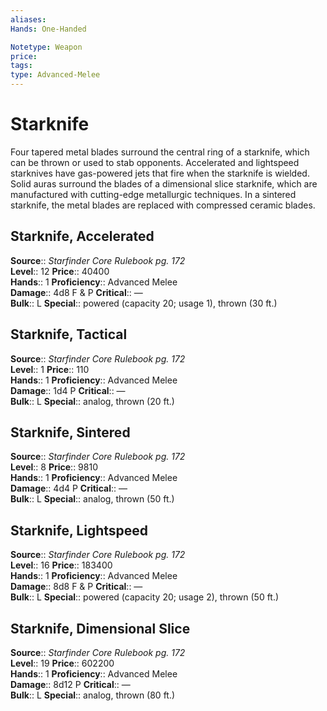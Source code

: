 ```yaml
---
aliases: 
Hands: One-Handed

Notetype: Weapon
price: 
tags: 
type: Advanced-Melee
---
```


# Starknife

Four tapered metal blades surround the central ring of a starknife, which can be thrown or used to stab opponents. Accelerated and lightspeed starknives have gas-powered jets that fire when the starknife is wielded. Solid auras surround the blades of a dimensional slice starknife, which are manufactured with cutting-edge metallurgic techniques. In a sintered starknife, the metal blades are replaced with compressed ceramic blades.  

## Starknife, Accelerated

**Source**:: _Starfinder Core Rulebook pg. 172_  
**Level**:: 12
**Price**:: 40400  
**Hands**:: 1
**Proficiency**:: Advanced Melee  
**Damage**:: 4d8 F & P
**Critical**:: —  
**Bulk**:: L
**Special**:: powered (capacity 20; usage 1), thrown (30 ft.)

## Starknife, Tactical

**Source**:: _Starfinder Core Rulebook pg. 172_  
**Level**:: 1
**Price**:: 110  
**Hands**:: 1
**Proficiency**:: Advanced Melee  
**Damage**:: 1d4 P
**Critical**:: —  
**Bulk**:: L
**Special**:: analog, thrown (20 ft.)

## Starknife, Sintered

**Source**:: _Starfinder Core Rulebook pg. 172_  
**Level**:: 8
**Price**:: 9810  
**Hands**:: 1
**Proficiency**:: Advanced Melee  
**Damage**:: 4d4 P
**Critical**:: —  
**Bulk**:: L
**Special**:: analog, thrown (50 ft.)

## Starknife, Lightspeed

**Source**:: _Starfinder Core Rulebook pg. 172_  
**Level**:: 16
**Price**:: 183400  
**Hands**:: 1
**Proficiency**:: Advanced Melee  
**Damage**:: 8d8 F & P
**Critical**:: —  
**Bulk**:: L
**Special**:: powered (capacity 20; usage 2), thrown (50 ft.)

## Starknife, Dimensional Slice

**Source**:: _Starfinder Core Rulebook pg. 172_  
**Level**:: 19
**Price**:: 602200  
**Hands**:: 1
**Proficiency**:: Advanced Melee  
**Damage**:: 8d12 P
**Critical**:: —  
**Bulk**:: L
**Special**:: analog, thrown (80 ft.)

